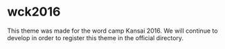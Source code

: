 # wck2016
This theme was made for the word camp Kansai 2016. We will continue to develop in order to register this theme in the official directory.

